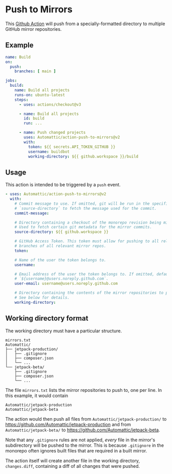 # Push to Mirrors

This [Github Action](https://github.com/features/actions) will push from a specially-formatted
directory to multiple GitHub mirror repositories.

## Example

```yaml
name: Build
on:
  push:
    branches: [ main ]

jobs:
  build:
    name: Build all projects
    runs-on: ubuntu-latest
    steps:
      - uses: actions/checkout@v3

      - name: Build all projects
        id: build
        run: ...

      - name: Push changed projects
        uses: Automattic/action-push-to-mirrors@v2
        with:
          token: ${{ secrets.API_TOKEN_GITHUB }}
          username: buildbot
          working-directory: ${{ github.workspace }}/build
```

## Usage

This action is intended to be triggered by a `push` event.

```yaml
- uses: Automattic/action-push-to-mirrors@v2
  with:
    # Commit message to use. If omitted, git will be run in the specified
    # `source-directory` to fetch the message used for the commit.
    commit-message:

    # Directory containing a checkout of the monorepo revision being mirrored.
    # Used to fetch certain git metadata for the mirror commits.
    source-directory: ${{ github.workspace }}

    # GitHub Access Token. This token must allow for pushing to all relevant
    # branches of all relevant mirror repos.
    token:

    # Name of the user the token belongs to.
    username:

    # Email address of the user the token belongs to. If omitted, defaults to
    # `${username}@users.noreply.github.com`.
    user-email: username@users.noreply.github.com

    # Directory containing the contents of the mirror repositories to push.
    # See below for details.
    working-directory:
```

## Working directory format

The working directory must have a particular structure.

```
mirrors.txt
Automattic/
├── jetpack-production/
│   ├── .gitignore
│   ├── composer.json
│   └── ...
└── jetpack-beta/
    ├── .gitignore
    ├── composer.json
    └── ...
```

The file `mirrors.txt` lists the mirror repositories to push to, one per line. In this example, it
would contain
```
Automattic/jetpack-production
Automattic/jetpack-beta
```
The action would then push all files from `Automattic/jetpack-production/` to https://github.com/Automattic/jetpack-production
and from `Automattic/jetpack-beta/` to https://github.com/Automattic/jetpack-beta.

Note that any `.gitignore` rules are not applied, _every_ file in the mirror's subdirectory will be
pushed to the mirror. This is because `.gitignore` in the monorepo often ignores built files that
are required in a built mirror.

The action itself will create another file in the working directory, `changes.diff`, containing
a diff of all changes that were pushed.
